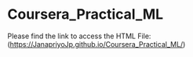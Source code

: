 # Coursera_Practical_ML

Please find the link to access the HTML File: (https://JanapriyoJp.github.io/Coursera_Practical_ML/)
